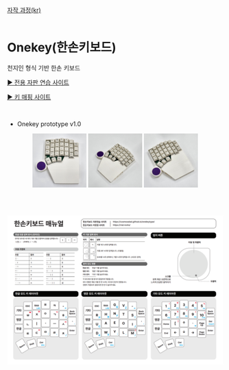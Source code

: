 [자작 과정(kr)](https://blog.naver.com/cosmosalad/223262540878)<br/><br/>

# Onekey(한손키보드)<br/>
천지인 형식 기반 한손 키보드

[▶ 전용 자판 연습 사이트](https://m.site.naver.com/1BX3V)

[▶ 키 매핑 사이트](https://vial.rocks/)

<br/>

- Onekey prototype v1.0

<p align="center">
  <img src="https://raw.githubusercontent.com/cosmosalad/GearSeries/main/Onekey/img/onekey_01.jpg" style="width: 25%;"/>
  <img src="https://raw.githubusercontent.com/cosmosalad/GearSeries/main/Onekey/img/onekey_02.jpg" style="width: 25%;"/>
  <img src="https://raw.githubusercontent.com/cosmosalad/GearSeries/main/Onekey/img/onekey_03.jpg" style="width: 25%;"/>
</p>
<br/><br/>
<p align="center">
  <img src="https://raw.githubusercontent.com/cosmosalad/GearSeries/main/Onekey/img/onekey_manual.png"/>
</p>
